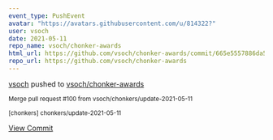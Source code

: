 ```yaml
---
event_type: PushEvent
avatar: "https://avatars.githubusercontent.com/u/814322?"
user: vsoch
date: 2021-05-11
repo_name: vsoch/chonker-awards
html_url: https://github.com/vsoch/chonker-awards/commit/665e5557886da53617ab4777e37b2ceae2ec729d
repo_url: https://github.com/vsoch/chonker-awards
---
```


<a href='https://github.com/vsoch' target='_blank'>vsoch</a> pushed to <a href='https://github.com/vsoch/chonker-awards' target='_blank'>vsoch/chonker-awards</a>

<small>Merge pull request #100 from vsoch/chonkers/update-2021-05-11

[chonkers] chonkers/update-2021-05-11</small>

<a href='https://github.com/vsoch/chonker-awards/commit/665e5557886da53617ab4777e37b2ceae2ec729d' target='_blank'>View Commit</a>